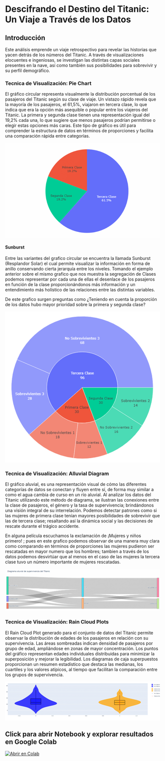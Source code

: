 # Descifrando el Destino del Titanic: Un Viaje a Través de los Datos


## Introducción

Este análisis emprende un viaje retrospectivo para revelar las historias que yacen detrás de los números del Titanic. A través de visualizaciones elocuentes e ingeniosas, se investigan las distintas capas sociales presentes en la nave, así como también sus posibilidades para sobrevivir y su perfil demográfico.


### Tecnica de Visualización: Pie Chart
El gráfico circular representa visualmente la distribución porcentual de los pasajeros del Titanic según su clase de viaje. Un vistazo rápido revela que la mayoría de los pasajeros, el 61,5%, viajaron en tercera clase, lo que indica que era la opción más asequible o popular entre los viajeros del Titanic. La primera y segunda clase tienen una representación igual del 19,2% cada una, lo que sugiere que menos pasajeros podrían permitirse o elegir estas opciones más caras. Este tipo de gráfico es útil para comprender la estructura de datos en términos de proporciones y facilita una comparación rápida entre categorías.

![](https://raw.githubusercontent.com/gaso/dataviz_pec2/main/images/Pie_Chart.gif)

#### Sunburst

Entre las variantes del grafico circular se encuentra la llamada Sunburst (Resplandor Solar) el cual permite visualizar la información en forma de anillo conservando cierta jerarquía entre los niveles. Tomando el ejemplo anterior sobre el mismo grafico que nos muestra la segregación de Clases podemos representar por cada una de ellas el desenlace de los pasajeros en función de la clase proporcionándonos más información y un entendimiento más holístico de las relaciones entre las distintas variables.

De este grafico surgen preguntas como ¿Teniendo en cuenta la proporción de los datos hubo mayor prioridad sobre la primera y segunda clase?

![](https://raw.githubusercontent.com/gaso/dataviz_pec2/main/images/Pie_Chart2.png)

### Tecnica de Visualización: Alluvial Diagram

El gráfico aluvial, es una representación visual de cómo las diferentes categorías de datos se conectan y fluyen entre sí, de forma muy similar a como el agua cambia de curso en un río aluvial. Al analizar los datos del Titanic utilizando este método de diagrama, se ilustran las conexiones entre la clase de pasajeros, el género y la tasa de supervivencia; brindándonos una visión integral de su interrelación. Podemos detectar patrones como si las mujeres de primera clase tenían mayores posibilidades de sobrevivir que las de tercera clase; resaltando así la dinámica social y las decisiones de rescate durante el trágico accidente.

En alguna película escuchamos la exclamación de ¡Mujeres y niños primero! ; pues en este grafico podemos observar de una manera muy clara como comparando en términos de proporciones las mujeres pudieron ser rescatadas en mayor numero que los hombres; tambien a través de los datos podemos desvirtúar que al menos en el caso de las mujeres la tercera clase tuvo un número importante de mujeres rescatadas.

![](https://raw.githubusercontent.com/gaso/dataviz_pec2/main/images/Alluvial_Chart.gif)

### Tecnica de Visualización: Rain Cloud Plots

El Rain Cloud Plot generado para el conjunto de datos del Titanic permite observar la distribución de edades de los pasajeros en relación con su supervivencia. Las áreas sombreadas indican densidad de pasajeros por grupo de edad, ampliándose en zonas de mayor concentración. Los puntos del gráfico representan edades individuales distribuidas para minimizar la superposición y mejorar la legibilidad. Los diagramas de caja superpuestos proporcionan un resumen estadístico que destaca las medianas, los cuartiles y los valores atípicos, al tiempo que facilitan la comparación entre los grupos de supervivencia.

![](https://raw.githubusercontent.com/gaso/dataviz_pec2/main/images/rain.gif)


## Click para abrir Notebook y explorar resultados en Google Colab
<a href="https://colab.research.google.com/drive/1mOcMIvL0xw8nGxAMN_SATcPHYepJACzK?usp=sharing" target="_blank"><img height="40" alt="Abrir en Colab" src = "https://colab.research.google.com/assets/colab-badge.svg"></a>
